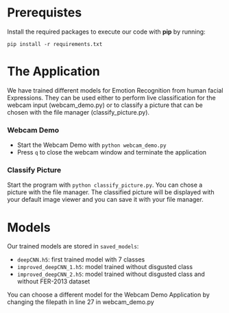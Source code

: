 # Prerequistes

Install the required packages to execute our code with **pip** by running:

```
pip install -r requirements.txt
```

# The Application
We have trained different models for Emotion Recognition from human facial Expressions. They can be used either to perform live classification for the webcam input (webcam_demo.py) or to classify a picture that can be chosen with the file manager (classify_picture.py). 

### Webcam Demo
- Start the Webcam Demo with ```python webcam_demo.py```
- Press ```q``` to close the webcam window and terminate the application
### Classify Picture 
Start the program with ```python classify_picture.py```. You can chose a picture with the file manager. The classified picture will be displayed with your default image viewer and you can save it with your file manager.

# Models

Our trained models are stored in ```saved_models```:

- ```deepCNN.h5```: first trained model with 7 classes
- ```improved_deepCNN_1.h5```: model trained without disgusted class
- ```improved_deepCNN_2.h5```: model trained without disgusted class and without FER-2013 dataset


You can choose a different model for the Webcam Demo Application by changing the filepath in line 27 in webcam_demo.py

